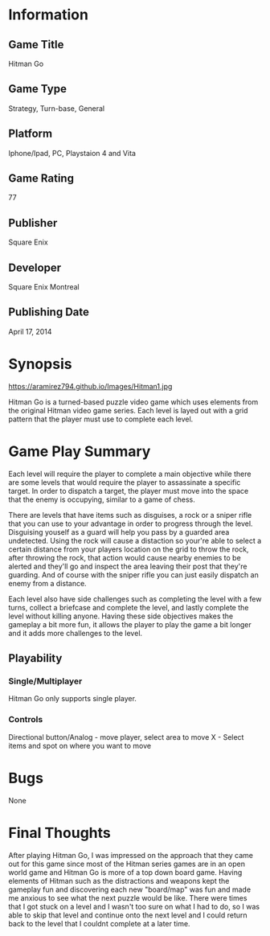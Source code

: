 # Information
## Game Title
Hitman Go
## Game Type
Strategy, Turn-base, General  
## Platform
Iphone/Ipad, PC, Playstaion 4 and Vita
## Game Rating
77
## Publisher
Square Enix
## Developer
Square Enix Montreal
## Publishing Date
April 17, 2014
# Synopsis
https://aramirez794.github.io/Images/Hitman1.jpg

Hitman Go is a turned-based puzzle video game which uses elements from the original Hitman
video game series. Each level is layed out with a grid pattern that the player must use to 
complete each level.

# Game Play Summary
Each level will require the player to complete a main objective while there are some levels 
that would require the player to assassinate a specific target. In order to dispatch a target, the
player must move into the space that the enemy is occupying, similar to a game of chess. 

There are levels that have items such as disguises, a rock or a sniper rifle that you can use to your 
advantage in order to progress through the level. Disguising youself as a guard will help you 
pass by a guarded area undetected. Using the rock will cause a distaction so
your're able to select a certain distance from your players location on the grid to throw the
rock, after throwing the rock, that action would cause nearby enemies to be alerted and they'll
go and inspect the area leaving their post that they're guarding. And of course with the sniper 
rifle you can just easily dispatch an enemy from a distance.

Each level also have side challenges such as completing the level with a few turns, collect a 
briefcase and complete the level, and lastly complete the level without killing anyone. Having these 
side objectives makes the gameplay a bit more fun, it allows the player to play the game 
a bit longer and it adds more challenges to the level. 

## Playability
### Single/Multiplayer
Hitman Go only supports single player.

### Controls
Directional button/Analog - move player, select area to move
X - Select items and spot on where you want to move
# Bugs
None
# Final Thoughts
After playing Hitman Go, I was impressed on the approach that they came out for this game since most 
of the Hitman series games are in an open world game and Hitman Go is more of a top down board game. 
Having elements of Hitman such as the distractions and weapons kept the gameplay fun and discovering 
each new "board/map" was fun and made me anxious to see what the next puzzle would be like. There were
times that I got stuck on a level and I wasn't too sure on what I had to do, so I was able to skip that 
level and continue onto the next level and I could return back to the level that I couldnt complete at 
a later time.
